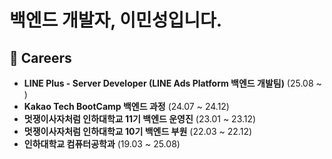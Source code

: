# 백엔드 개발자, 이민성입니다.

## 🚀 Careers

- **LINE Plus - Server Developer (LINE Ads Platform 백엔드 개발팀)** (25.08 ~ ) 
- **Kakao Tech BootCamp 백엔드 과정** (24.07 ~ 24.12)
- **멋쟁이사자처럼 인하대학교 11기 백엔드 운영진** (23.01 ~ 23.12)
- **멋쟁이사자처럼 인하대학교 10기 백엔드 부원** (22.03 ~ 22.12)
- **인하대학교 컴퓨터공학과** (19.03 ~ 25.08)

